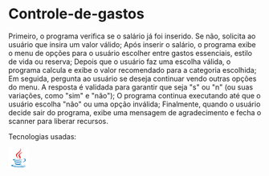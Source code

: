 # Controle-de-gastos
Primeiro, o programa verifica se o salário já foi inserido. Se não, solicita ao usuário que insira um valor válido;
Após inserir o salário, o programa exibe o menu de opções para o usuário escolher entre gastos essenciais, estilo de vida ou reserva;
Depois que o usuário faz uma escolha válida, o programa calcula e exibe o valor recomendado para a categoria escolhida;
Em seguida, pergunta ao usuário se deseja continuar vendo outras opções do menu. A resposta é validada para garantir que seja "s" ou "n" (ou suas variações, como "sim" e "não");
O programa continua executando até que o usuário escolha "não" ou uma opção inválida;
Finalmente, quando o usuário decide sair do programa, exibe uma mensagem de agradecimento e fecha o scanner para liberar recursos.

Tecnologias usadas:

<img src="https://raw.githubusercontent.com/devicons/devicon/master/icons/java/java-original.svg" alt="java" width="40" height="40"/>
